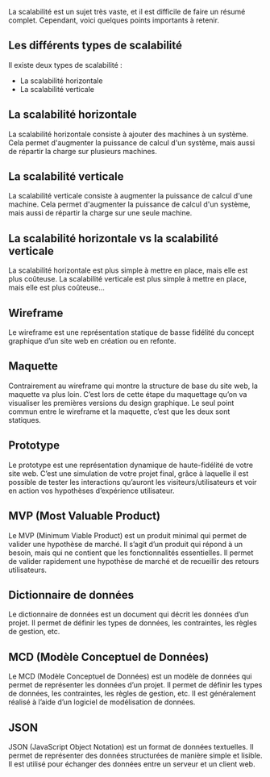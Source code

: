 La scalabilité est un sujet très vaste, et il est difficile de faire un résumé complet. Cependant, voici quelques points importants à retenir. 

## Les différents types de scalabilité

Il existe deux types de scalabilité :
* La scalabilité horizontale
* La scalabilité verticale

## La scalabilité horizontale

La scalabilité horizontale consiste à ajouter des machines à un système. Cela permet d'augmenter la puissance de calcul d'un système, mais aussi de répartir la charge sur plusieurs machines.

## La scalabilité verticale

La scalabilité verticale consiste à augmenter la puissance de calcul d'une machine. Cela permet d'augmenter la puissance de calcul d'un système, mais aussi de répartir la charge sur une seule machine.

## La scalabilité horizontale vs la scalabilité verticale

La scalabilité horizontale est plus simple à mettre en place, mais elle est plus coûteuse. La scalabilité verticale est plus simple à mettre en place, mais elle est plus coûteuse...


## Wireframe

Le wireframe est une représentation statique de basse fidélité du concept graphique d’un site web en création ou en refonte. 

## Maquette

Contrairement au wireframe qui montre la structure de base du site web, la maquette va plus loin. C’est lors de cette étape du maquettage qu’on va visualiser les premières versions du design graphique. Le seul point commun entre le wireframe et la maquette, c’est que les deux sont statiques.

## Prototype

Le prototype est une représentation dynamique de haute-fidélité de votre site web. C’est une simulation de votre projet final, grâce à laquelle il est possible de tester les interactions qu’auront les visiteurs/utilisateurs et voir en action vos hypothèses d’expérience utilisateur. 

## MVP (Most Valuable Product)

Le MVP (Minimum Viable Product) est un produit minimal qui permet de valider une hypothèse de marché. Il s’agit d’un produit qui répond à un besoin, mais qui ne contient que les fonctionnalités essentielles. Il permet de valider rapidement une hypothèse de marché et de recueillir des retours utilisateurs.

## Dictionnaire de données

Le dictionnaire de données est un document qui décrit les données d’un projet. Il permet de définir les types de données, les contraintes, les règles de gestion, etc.

## MCD (Modèle Conceptuel de Données)

Le MCD (Modèle Conceptuel de Données) est un modèle de données qui permet de représenter les données d’un projet. Il permet de définir les types de données, les contraintes, les règles de gestion, etc. Il est généralement réalisé à l’aide d’un logiciel de modélisation de données. 

## JSON

JSON (JavaScript Object Notation) est un format de données textuelles. Il permet de représenter des données structurées de manière simple et lisible. Il est utilisé pour échanger des données entre un serveur et un client web. 